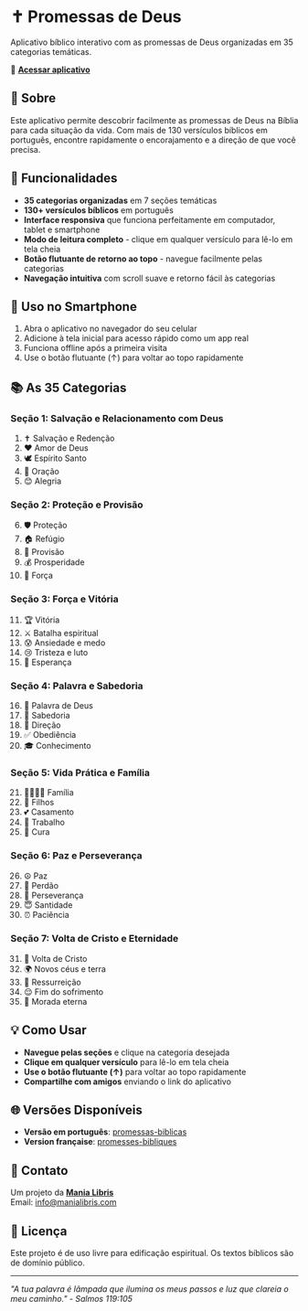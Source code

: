 # ✝️ Promessas de Deus

Aplicativo bíblico interativo com as promessas de Deus organizadas em 35 categorias temáticas.

🔗 **[Acessar aplicativo](https://scassani1964.github.io/promessas-biblicas/)**

## 📖 Sobre

Este aplicativo permite descobrir facilmente as promessas de Deus na Bíblia para cada situação da vida. Com mais de 130 versículos bíblicos em português, encontre rapidamente o encorajamento e a direção de que você precisa.

## 🎯 Funcionalidades

- **35 categorias organizadas** em 7 seções temáticas
- **130+ versículos bíblicos** em português
- **Interface responsiva** que funciona perfeitamente em computador, tablet e smartphone
- **Modo de leitura completo** - clique em qualquer versículo para lê-lo em tela cheia
- **Botão flutuante de retorno ao topo** - navegue facilmente pelas categorias
- **Navegação intuitiva** com scroll suave e retorno fácil às categorias

## 📱 Uso no Smartphone

1. Abra o aplicativo no navegador do seu celular
2. Adicione à tela inicial para acesso rápido como um app real
3. Funciona offline após a primeira visita
4. Use o botão flutuante (↑) para voltar ao topo rapidamente

## 📚 As 35 Categorias

### Seção 1: Salvação e Relacionamento com Deus
1. ✝️ Salvação e Redenção
2. ❤️ Amor de Deus
3. 🕊️ Espírito Santo
4. 🙏 Oração
5. 😊 Alegria

### Seção 2: Proteção e Provisão
6. 🛡️ Proteção
7. 🏠 Refúgio
8. 🍞 Provisão
9. 💰 Prosperidade
10. 💪 Força

### Seção 3: Força e Vitória
11. 🏆 Vitória
12. ⚔️ Batalha espiritual
13. 😰 Ansiedade e medo
14. 😢 Tristeza e luto
15. 🌟 Esperança

### Seção 4: Palavra e Sabedoria
16. 📖 Palavra de Deus
17. 🧠 Sabedoria
18. 🎯 Direção
19. ✅ Obediência
20. 🎓 Conhecimento

### Seção 5: Vida Prática e Família
21. 👨‍👩‍👧‍👦 Família
22. 👶 Filhos
23. 💕 Casamento
24. 💼 Trabalho
25. 🏥 Cura

### Seção 6: Paz e Perseverança
26. ☮️ Paz
27. 💬 Perdão
28. 🏃 Perseverança
29. 😇 Santidade
30. ⏰ Paciência

### Seção 7: Volta de Cristo e Eternidade
31. 👑 Volta de Cristo
32. 🌍 Novos céus e terra
33. 👼 Ressurreição
34. 😌 Fim do sofrimento
35. 🏰 Morada eterna

## 💡 Como Usar

- **Navegue pelas seções** e clique na categoria desejada
- **Clique em qualquer versículo** para lê-lo em tela cheia
- **Use o botão flutuante (↑)** para voltar ao topo rapidamente
- **Compartilhe com amigos** enviando o link do aplicativo

## 🌐 Versões Disponíveis

- **Versão em português**: [promessas-biblicas](https://scassani1964.github.io/promessas-biblicas/)
- **Version française**: [promesses-bibliques](https://scassani1964.github.io/promesses-bibliques/)

## 📧 Contato

Um projeto da **[Mania Libris](https://manialibris.com)**  
Email: info@manialibris.com

## 📄 Licença

Este projeto é de uso livre para edificação espiritual. Os textos bíblicos são de domínio público.

---

*"A tua palavra é lâmpada que ilumina os meus passos e luz que clareia o meu caminho." - Salmos 119:105*
